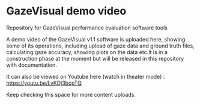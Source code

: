 # GazeVisual demo video
Repository for GazeVisual performance evaluation software tools

A demo video of the GazeVisual v1.1 software is uploaded here, showing some of its operations, including upload of gaze data and ground truth files, calculating gaze accuracy, showing plots on the data etc.It is in a construction phase at the moment but will be released in this repository with documentation.

It can also be viewed on Youtube here (watch in theater mode) : https://youtu.be/LvKOj3bcpTQ

Keep checking this space for more content uploads.
